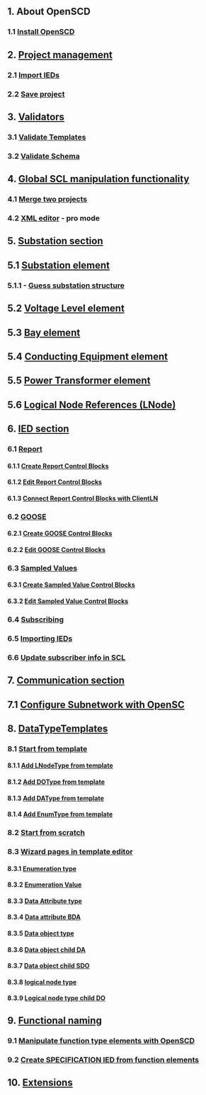 ## 1. About OpenSCD

### 1.1 [Install OpenSCD](https://github.com/openscd/open-scd/wiki/Install-OpenSCD)

## 2. [Project management](https://github.com/openscd/open-scd/wiki/Project-workflow)

### 2.1 [Import IEDs](https://github.com/openscd/open-scd/wiki/Import-IEDs)

### 2.2 [Save project](https://github.com/openscd/open-scd/wiki/Save-project)

## 3. [Validators](https://github.com/openscd/open-scd/wiki/Validators)

### 3.1 [Validate Templates](https://github.com/openscd/open-scd/wiki/Validate-template)

### 3.2 [Validate Schema](https://github.com/openscd/open-scd/wiki/Validate-schema)

## 4. [Global SCL manipulation functionality](https://github.com/openscd/open-scd/wiki/Global-SCL-manipulation)

### 4.1 [Merge two projects](https://github.com/openscd/open-scd/wiki/Merge-functionality)

### 4.2 [XML editor](https://github.com/openscd/open-scd/wiki/XML-code-editor) - **pro mode**

## 5. [Substation section](https://github.com/openscd/open-scd/wiki/Substation-Section-Basics)

## 5.1 [Substation element](https://github.com/openscd/open-scd/wiki/Substation)

### 5.1.1 - [Guess substation structure](https://github.com/openscd/open-scd/wiki/Guess-substation-structure)

## 5.2 [Voltage Level element](https://github.com/openscd/open-scd/wiki/Voltage-Level)

## 5.3 [Bay element](https://github.com/openscd/open-scd/wiki/Bay)

## 5.4 [Conducting Equipment element](https://github.com/openscd/open-scd/wiki/Conducting-Equipment)

## 5.5 [Power Transformer element](https://github.com/openscd/open-scd/wiki/Power-Transformer)

## 5.6 [Logical Node References (LNode)](https://github.com/openscd/open-scd/wiki/Logical-Node-Reference)

## 6. [IED section](https://github.com/openscd/open-scd/wiki/IED)

### 6.1 [Report](https://github.com/openscd/open-scd/wiki/Report-Basics)

#### 6.1.1 [Create Report Control Blocks](https://github.com/openscd/open-scd/wiki/Create-Report-Control-Blocks)

#### 6.1.2 [Edit Report Control Blocks](https://github.com/openscd/open-scd/wiki/Edit-Report-Control-Blocks)

#### 6.1.3 [Connect Report Control Blocks with ClientLN](https://github.com/openscd/open-scd/wiki/ClientLN)

### 6.2 [GOOSE](https://github.com/openscd/open-scd/wiki/Generic-Substation-Event-Basics)

#### 6.2.1 [Create GOOSE Control Blocks](https://github.com/openscd/open-scd/wiki/Create-GOOSE-Control-Blocks)

#### 6.2.2 [Edit GOOSE Control Blocks](https://github.com/openscd/open-scd/wiki/Edit-GOOSE-Control-Blocks)

### 6.3 [Sampled Values](https://github.com/openscd/open-scd/wiki/Sampled-Values-Basics)

#### 6.3.1 [Create Sampled Value Control Blocks](https://github.com/openscd/open-scd/wiki/Create-Sampled-Value-Control-Blocks)

#### 6.3.2 [Edit Sampled Value Control Blocks](https://github.com/openscd/open-scd/wiki/Edit-Sampled-Value-Control-Blocks)

### 6.4 [Subscribing](https://github.com/openscd/open-scd/wiki/Subscriber-basics)

### 6.5 [Importing IEDs](https://github.com/openscd/open-scd/wiki/Import-IEDs)

### 6.6 [Update subscriber info in SCL](https://github.com/openscd/open-scd/wiki/Update-subscriber-info)

## 7. [Communication section](https://github.com/openscd/open-scd/wiki/Communication-Basics)

## 7.1 [Configure Subnetwork with OpenSC](https://github.com/openscd/open-scd/wiki/Subnetwork)

## 8. [DataTypeTemplates](https://github.com/openscd/open-scd/wiki/DataTypeTemplates)

### 8.1 [Start from template](https://github.com/openscd/open-scd/wiki/Start-from-template)

#### 8.1.1 [Add LNodeType from template](https://github.com/openscd/open-scd/wiki/Add-LNodeType-from-templates)

#### 8.1.2 [Add DOType from template](https://github.com/openscd/open-scd/wiki/Add-DOType-from-templates)

#### 8.1.3 [Add DAType from template](https://github.com/openscd/open-scd/wiki/Add-DAType-from-templates)

#### 8.1.4 [Add EnumType from template](https://github.com/openscd/open-scd/wiki/Add-EnumType-from-templates)

### 8.2 [Start from scratch](https://github.com/openscd/open-scd/wiki/Start-from-scratch)

### 8.3 [Wizard pages in template editor](https://github.com/openscd/open-scd/wiki/All-template-editor-wizards)

#### 8.3.1 [Enumeration type](https://github.com/openscd/open-scd/wiki/Enumeration-EnumType)

#### 8.3.2 [Enumeration Value](https://github.com/openscd/open-scd/wiki/Enumeration-EnumVal)

#### 8.3.3 [Data Attribute type](https://github.com/openscd/open-scd/wiki/Data-attribute-type-DAType)

#### 8.3.4 [Data attribute BDA](https://github.com/openscd/open-scd/wiki/Data-attribute-type-child-BDA)

#### 8.3.5 [Data object type ](https://github.com/openscd/open-scd/wiki/Data-object-type-DOType)

#### 8.3.6 [Data object child DA](https://github.com/openscd/open-scd/wiki/Data-object-type-child-DA)

#### 8.3.7 [Data object child SDO](https://github.com/openscd/open-scd/wiki/Data-object-type-child-SDO)

#### 8.3.8 [logical node type](https://github.com/openscd/open-scd/wiki/Logical-node-type-LNodeType)

#### 8.3.9 [Logical node type child DO](https://github.com/openscd/open-scd/wiki/Logical-node-type-child-DO)

## 9. [Functional naming](https://github.com/openscd/open-scd/wiki/Functional-Naming-Basics)

### 9.1 [Manipulate function type elements with OpenSCD](https://github.com/openscd/open-scd/wiki/Function)

### 9.2 [Create SPECIFICATION IED from function elements](https://github.com/openscd/open-scd/wiki/Create-Specification-IED-from-functions)

## 10. [Extensions](https://github.com/openscd/open-scd/wiki/Extensions)